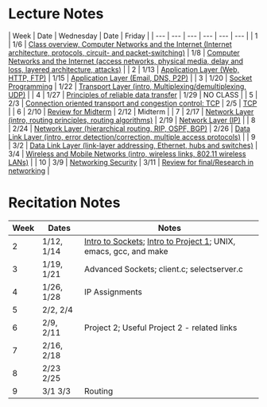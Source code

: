 # Lecture Notes
| Week | Date | Wednesday | Date | Friday |
| --- | --- | --- | --- | --- | --- |
| 1 | 1/6 | [Class overview, Computer Networks and the Internet (Internet architecture, protocols, circuit- and packet-switching)](https://github.com/yuanhui-yang/EECS340/raw/master/Notes/class1.ppt) | 1/8 | [Computer Networks and the Internet (access networks, physical media, delay and loss, layered architecture, attacks)](https://github.com/yuanhui-yang/EECS340/raw/master/Notes/class2.ppt) |
| 2 | 1/13 | [Application Layer (Web, HTTP, FTP)](https://github.com/yuanhui-yang/EECS340/raw/master/Notes/class3.ppt) | 1/15 | [Application Layer (Email, DNS, P2P)](https://github.com/yuanhui-yang/EECS340/raw/master/Notes/class4.ppt) |
| 3 | 1/20 | [Socket Programming](https://github.com/yuanhui-yang/EECS340/raw/master/Notes/class5.ppt) | 1/22 | [Transport Layer (intro, Multiplexing/demultiplexing, UDP)](https://github.com/yuanhui-yang/EECS340/raw/master/Notes/class6.ppt) |
| 4 | 1/27 | [Principles of reliable data transfer](https://github.com/yuanhui-yang/EECS340/raw/master/Notes/class7.ppt) | 1/29 | NO CLASS |
| 5 | 2/3 | [Connection oriented transport and congestion control: TCP](https://github.com/yuanhui-yang/EECS340/raw/master/Notes/class8.ppt) | 2/5 | [TCP](https://github.com/yuanhui-yang/EECS340/raw/master/Notes/class9.ppt) |
| 6 | 2/10 | [Review for Midterm](https://github.com/yuanhui-yang/EECS340/raw/master/Notes/class11.ppt) | 2/12 | Midterm |
| 7 | 2/17 | [Network Layer (intro, routing principles, routing algorithms)](https://github.com/yuanhui-yang/EECS340/raw/master/Notes/class12.ppt) | 2/19 | [Network Layer (IP)](https://github.com/yuanhui-yang/EECS340/raw/master/Notes/class13.ppt) |
| 8 | 2/24 | [Network Layer (hierarchical routing, RIP, OSPF, BGP)](https://github.com/yuanhui-yang/EECS340/raw/master/Notes/class14.ppt) | 2/26 | [Data Link Layer (intro, error detection/correction, multiple access protocols)](https://github.com/yuanhui-yang/EECS340/raw/master/Notes/class15.ppt) |
| 9 | 3/2 | [Data Link Layer (link-layer addressing, Ethernet, hubs and switches)](https://github.com/yuanhui-yang/EECS340/raw/master/Notes/class16.ppt) | 3/4 | [Wireless and Mobile Networks (intro, wireless links, 802.11 wireless LANs)](https://github.com/yuanhui-yang/EECS340/raw/master/Notes/class17.ppt) |
| 10 | 3/9 | [Networking Security](https://github.com/yuanhui-yang/EECS340/raw/master/Notes/class18.ppt) | 3/11 | [Review for final/Research in networking](https://github.com/yuanhui-yang/EECS340/raw/master/Notes/class19.ppt) |

# Recitation Notes
| Week | Dates | Notes |
| --- | --- | --- |
| 2 | 1/12, 1/14 | [Intro to Sockets](https://github.com/yuanhui-yang/EECS340/raw/master/Notes/sockets_intro.pdf); [Intro to Project 1](https://github.com/yuanhui-yang/EECS340/raw/master/Notes/project1_recitation.pdf); UNIX, emacs, gcc, and make |
| 3	| 1/19, 1/21 | Advanced Sockets; client.c; selectserver.c |
| 4	| 1/26, 1/28 | IP Assignments |
| 5	| 2/2, 2/4 | |
| 6	| 2/9, 2/11	| Project 2; Useful Project 2 - related links
| 7	| 2/16, 2/18 | |
| 8	| 2/23 2/25 | |	
| 9	| 3/1 3/3	| Routing |
